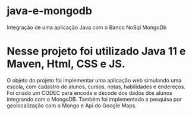 # java-e-mongodb
Integração de uma aplicação Java com o Banco NoSql MongoDb


# Nesse projeto foi utilizado Java 11 e Maven, Html, CSS e JS.
O objeto do projeto foi implementar uma aplicação web simulando uma escola, com cadastro de alunos, cursos, notas, habilidades e endereços.
Foi criado um CODEC para encode e decode dos dados dos alunos integrando com o MongoDB.
Também foi implementado a pesquisa por geolocalização com o Mongo e Api do Google Maps.
